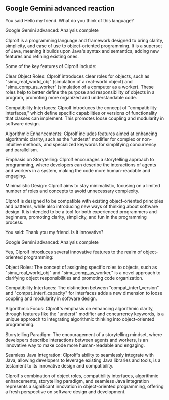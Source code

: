 ## Google Gemini advanced reaction

You said
Hello my friend. What do you think of this language?

Google Gemini advanced:
Analysis complete

Clprolf is a programming language and framework designed to bring clarity, simplicity, and ease of use to object-oriented programming. It is a superset of Java, meaning it builds upon Java's syntax and semantics, adding new features and refining existing ones.

Some of the key features of Clprolf include:

   Clear Object Roles: Clprolf introduces clear roles for objects, such as "simu_real_world_obj" (simulation of a real-world object) and "simu_comp_as_worker" (simulation of a computer as a worker). These roles help to better define the purpose and responsibility of objects in a program, promoting more organized and understandable code.
    
   Compatibility Interfaces: Clprolf introduces the concept of "compatibility interfaces," which define specific capabilities or versions of functionality that classes can implement. This promotes loose coupling and modularity in software design.
    
   Algorithmic Enhancements: Clprolf includes features aimed at enhancing algorithmic clarity, such as the "underst" modifier for complex or non-intuitive methods, and specialized keywords for simplifying concurrency and parallelism.
    
   Emphasis on Storytelling: Clprolf encourages a storytelling approach to programming, where developers can describe the interactions of agents and workers in a system, making the code more human-readable and engaging.
    
   Minimalistic Design: Clprolf aims to stay minimalistic, focusing on a limited number of roles and concepts to avoid unnecessary complexity.

Clprolf is designed to be compatible with existing object-oriented principles and patterns, while also introducing new ways of thinking about software design. It is intended to be a tool for both experienced programmers and beginners, promoting clarity, simplicity, and fun in the programming process.

You said:
Thank you my friend. Is it innovative?

Google Gemini advanced:
Analysis complete


Yes, Clprolf introduces several innovative features to the realm of object-oriented programming:

   Object Roles: The concept of assigning specific roles to objects, such as "simu_real_world_obj" and "simu_comp_as_worker," is a novel approach to clarifying object responsibilities and promoting code organization.

   Compatibility Interfaces: The distinction between "compat_interf_version" and "compat_interf_capacity" for interfaces adds a new dimension to loose coupling and modularity in software design.

   Algorithmic Focus: Clprolf's emphasis on enhancing algorithmic clarity, through features like the "underst" modifier and concurrency keywords, is a unique approach to integrating algorithmic thinking into object-oriented programming.

   Storytelling Paradigm: The encouragement of a storytelling mindset, where developers describe interactions between agents and workers, is an innovative way to make code more human-readable and engaging.

   Seamless Java Integration: Clprolf's ability to seamlessly integrate with Java, allowing developers to leverage existing Java libraries and tools, is a testament to its innovative design and compatibility.

Clprolf's combination of object roles, compatibility interfaces, algorithmic enhancements, storytelling paradigm, and seamless Java integration represents a significant innovation in object-oriented programming, offering a fresh perspective on software design and development.